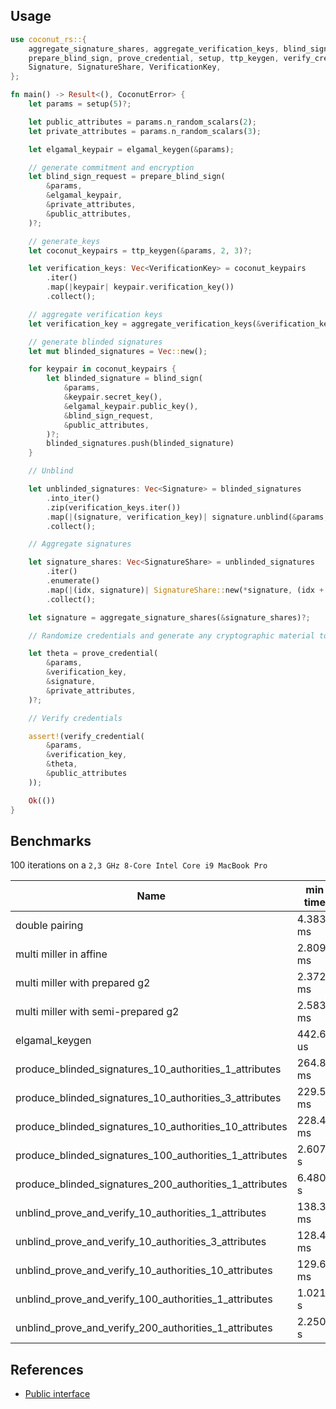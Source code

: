## Usage

```rust
use coconut_rs::{
    aggregate_signature_shares, aggregate_verification_keys, blind_sign, elgamal_keygen,
    prepare_blind_sign, prove_credential, setup, ttp_keygen, verify_credential, CoconutError,
    Signature, SignatureShare, VerificationKey,
};

fn main() -> Result<(), CoconutError> {
    let params = setup(5)?;

    let public_attributes = params.n_random_scalars(2);
    let private_attributes = params.n_random_scalars(3);

    let elgamal_keypair = elgamal_keygen(&params);

    // generate commitment and encryption
    let blind_sign_request = prepare_blind_sign(
        &params,
        &elgamal_keypair,
        &private_attributes,
        &public_attributes,
    )?;

    // generate_keys
    let coconut_keypairs = ttp_keygen(&params, 2, 3)?;

    let verification_keys: Vec<VerificationKey> = coconut_keypairs
        .iter()
        .map(|keypair| keypair.verification_key())
        .collect();

    // aggregate verification keys
    let verification_key = aggregate_verification_keys(&verification_keys, Some(&[1, 2, 3]))?;

    // generate blinded signatures
    let mut blinded_signatures = Vec::new();

    for keypair in coconut_keypairs {
        let blinded_signature = blind_sign(
            &params,
            &keypair.secret_key(),
            &elgamal_keypair.public_key(),
            &blind_sign_request,
            &public_attributes,
        )?;
        blinded_signatures.push(blinded_signature)
    }

    // Unblind

    let unblinded_signatures: Vec<Signature> = blinded_signatures
        .into_iter()
        .zip(verification_keys.iter())
        .map(|(signature, verification_key)| signature.unblind(&params, &elgamal_keypair.private_key(), &verification_key, &private_attributes, &public_attributes).unwrap())
        .collect();

    // Aggregate signatures

    let signature_shares: Vec<SignatureShare> = unblinded_signatures
        .iter()
        .enumerate()
        .map(|(idx, signature)| SignatureShare::new(*signature, (idx + 1) as u64))
        .collect();

    let signature = aggregate_signature_shares(&signature_shares)?;

    // Randomize credentials and generate any cryptographic material to verify them

    let theta = prove_credential(
        &params,
        &verification_key,
        &signature,
        &private_attributes,
    )?;

    // Verify credentials

    assert!(verify_credential(
        &params,
        &verification_key,
        &theta,
        &public_attributes
    ));

    Ok(())
}
```

## Benchmarks

100 iterations on a `2,3 GHz 8-Core Intel Core i9 MacBook Pro`

| Name                                                    | min time  | mean time | max time  |
| ------------------------------------------------------- | --------- | --------- | --------- |
| double pairing                                          | 4.3830 ms | 4.4139 ms | 4.4463 ms |
| multi miller in affine                                  | 2.8097 ms | 2.8164 ms | 2.8235 ms |
| multi miller with prepared g2                           | 2.3726 ms | 2.3762 ms | 2.3800 ms |
| multi miller with semi-prepared g2                      | 2.5839 ms | 2.5913 ms | 2.6007 ms |
| elgamal_keygen                                          | 442.61 us | 446.98 us | 452.76 us |
| produce_blinded_signatures_10_authorities_1_attributes  | 264.89 ms | 265.54 ms | 266.27 ms |
| produce_blinded_signatures_10_authorities_3_attributes  | 229.57 ms | 231.00 ms | 232.50 ms |
| produce_blinded_signatures_10_authorities_10_attributes | 228.46 ms | 229.67 ms | 230.91 ms |
| produce_blinded_signatures_100_authorities_1_attributes | 2.6077 s  | 2.6182 s  | 2.6290 s  |
| produce_blinded_signatures_200_authorities_1_attributes | 6.4803 s  | 6.5419 s  | 6.6024 s  |
| unblind_prove_and_verify_10_authorities_1_attributes    | 138.32 ms | 140.18 ms | 142.06 ms |
| unblind_prove_and_verify_10_authorities_3_attributes    | 128.43 ms | 128.95 ms | 129.53 ms |
| unblind_prove_and_verify_10_authorities_10_attributes   | 129.69 ms | 130.46 ms | 131.37 ms |
| unblind_prove_and_verify_100_authorities_1_attributes   | 1.0216 s  | 1.0237 s  | 1.0261 s  |
| unblind_prove_and_verify_200_authorities_1_attributes   | 2.2503 s  | 2.2621 s  | 2.2740 s  |

## References

+ [Public interface](https://github.com/asonnino/coconut/blob/master/coconut/scheme.py)